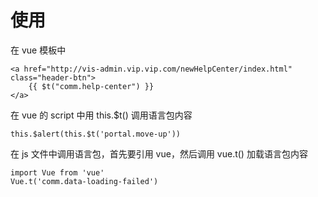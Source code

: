 # 使用

在 vue 模板中

```
<a href="http://vis-admin.vip.vip.com/newHelpCenter/index.html" class="header-btn">
    {{ $t("comm.help-center") }}
</a>
```

在 vue 的 script 中用 this.$t\(\) 调用语言包内容

```
this.$alert(this.$t('portal.move-up'))
```

在 js 文件中调用语言包，首先要引用 vue，然后调用 vue.t\(\) 加载语言包内容

```
import Vue from 'vue'
Vue.t('comm.data-loading-failed')
```



